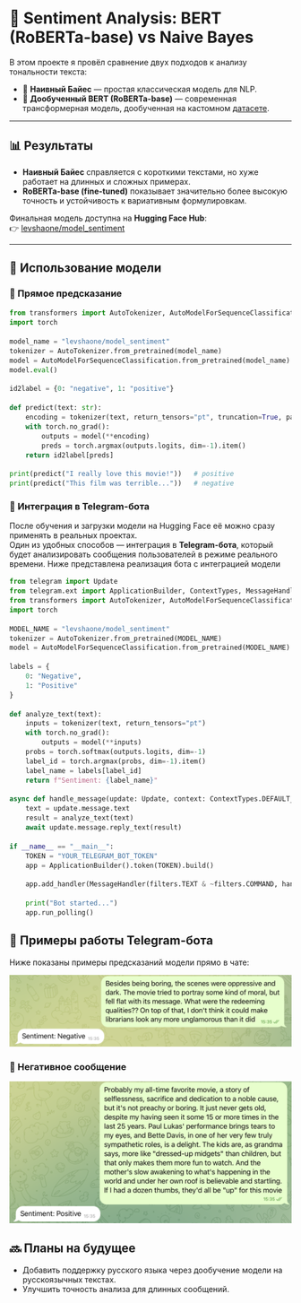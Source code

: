 # 📝 Sentiment Analysis: BERT (RoBERTa-base) vs Naive Bayes

В этом проекте я провёл сравнение двух подходов к анализу тональности текста:

- 🔹 **Наивный Байес** — простая классическая модель для NLP.  
- 🔹 **Дообученный BERT (RoBERTa-base)** — современная трансформерная модель, дообученная на кастомном [датасете](https://www.kaggle.com/datasets/lakshmi25npathi/imdb-dataset-of-50k-movie-reviews).  

---

## 📊 Результаты

- **Наивный Байес** справляется с короткими текстами, но хуже работает на длинных и сложных примерах.  
- **RoBERTa-base (fine-tuned)** показывает значительно более высокую точность и устойчивость к вариативным формулировкам.  

Финальная модель доступна на **Hugging Face Hub**:  
👉 [levshaone/model_sentiment](https://huggingface.co/levshaone/model_sentiment)

---

## 🚀 Использование модели

### 🔹 Прямое предсказание
```python
from transformers import AutoTokenizer, AutoModelForSequenceClassification
import torch

model_name = "levshaone/model_sentiment"
tokenizer = AutoTokenizer.from_pretrained(model_name)
model = AutoModelForSequenceClassification.from_pretrained(model_name)
model.eval()

id2label = {0: "negative", 1: "positive"}

def predict(text: str):
    encoding = tokenizer(text, return_tensors="pt", truncation=True, padding=True)
    with torch.no_grad():
        outputs = model(**encoding)
        preds = torch.argmax(outputs.logits, dim=-1).item()
    return id2label[preds]

print(predict("I really love this movie!"))   # positive
print(predict("This film was terrible..."))   # negative
```
### 🔹 Интеграция в Telegram-бота
После обучения и загрузки модели на Hugging Face её можно сразу применять в реальных проектах.  
Один из удобных способов — интеграция в **Telegram-бота**, который будет анализировать сообщения пользователей в режиме реального времени.
Ниже представлена реализация бота с интеграцией модели
```python
from telegram import Update
from telegram.ext import ApplicationBuilder, ContextTypes, MessageHandler, filters
from transformers import AutoTokenizer, AutoModelForSequenceClassification
import torch

MODEL_NAME = "levshaone/model_sentiment"
tokenizer = AutoTokenizer.from_pretrained(MODEL_NAME)
model = AutoModelForSequenceClassification.from_pretrained(MODEL_NAME)

labels = {
    0: "Negative",
    1: "Positive"
}

def analyze_text(text):
    inputs = tokenizer(text, return_tensors="pt")
    with torch.no_grad():
        outputs = model(**inputs)
    probs = torch.softmax(outputs.logits, dim=-1)
    label_id = torch.argmax(probs, dim=-1).item()
    label_name = labels[label_id]
    return f"Sentiment: {label_name}"

async def handle_message(update: Update, context: ContextTypes.DEFAULT_TYPE):
    text = update.message.text
    result = analyze_text(text)
    await update.message.reply_text(result)

if __name__ == "__main__":
    TOKEN = "YOUR_TELEGRAM_BOT_TOKEN"  
    app = ApplicationBuilder().token(TOKEN).build()

    app.add_handler(MessageHandler(filters.TEXT & ~filters.COMMAND, handle_message))

    print("Bot started...")
    app.run_polling()
```

## 📱 Примеры работы Telegram-бота

Ниже показаны примеры предсказаний модели прямо в чате:

![positive example](https://github.com/icelevsha/BERT_vs_Naive_Bayes/blob/main/images/negative.png)


### 🔹 Негативное сообщение
![negative example](https://github.com/icelevsha/BERT_vs_Naive_Bayes/blob/main/images/positive.png)

## 🔜 Планы на будущее
- Добавить поддержку русского языка через дообучение модели на русскоязычных текстах.
- Улучшить точность анализа для длинных сообщений.
